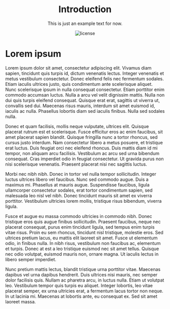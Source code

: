 <center><h1>Introduction</h1></center>
<center><p>This is just an example text for now.</p></center>

<center><img src="https://i.imgur.com/pV6Fass.png"  alt="license"/></center>

# Lorem ipsum
Lorem ipsum dolor sit amet, consectetur adipiscing elit. Vivamus diam sapien, tincidunt quis turpis id, dictum venenatis lectus. Integer venenatis et metus vestibulum consectetur. Donec eleifend felis nec fermentum sodales. Etiam iaculis ultrices justo, quis condimentum ante scelerisque aliquet. Nunc scelerisque ipsum in nulla consequat consectetur. Etiam porttitor enim commodo accumsan luctus. Nulla a arcu vel velit dignissim mattis. Nulla non dui quis turpis eleifend consequat. Quisque erat erat, sagittis ut viverra ut, convallis sed dui. Maecenas risus mauris, interdum sit amet euismod id, iaculis ac nulla. Phasellus lobortis diam sed iaculis finibus. Nulla sed sodales nulla.

Donec et quam facilisis, mollis neque vulputate, ultrices elit. Quisque placerat rutrum est et scelerisque. Fusce efficitur eros ac enim faucibus, sit amet placerat sapien blandit. Quisque fringilla nunc a tortor rhoncus, sed cursus justo interdum. Nam consectetur libero a metus posuere, et tristique erat luctus. Duis feugiat orci nec eleifend rhoncus. Duis mattis diam id mi tempor, non aliquam arcu facilisis. Vestibulum ac arcu sed urna bibendum consequat. Cras imperdiet odio in feugiat consectetur. Ut gravida purus non nisi scelerisque venenatis. Praesent placerat nisi nec sagittis luctus.

Morbi nec nibh nibh. Donec in tortor vel nulla tempor sollicitudin. Integer luctus ultrices libero vel faucibus. Nunc sed commodo augue. Duis a maximus mi. Phasellus at mauris augue. Suspendisse faucibus, ligula ullamcorper consectetur sodales, erat tortor condimentum sapien, sed malesuada leo nisl vel nibh. Donec tincidunt mauris sit amet ex viverra porttitor. Vestibulum ultricies lorem mollis, tristique risus bibendum, viverra ligula.

Fusce et augue eu massa commodo ultricies in commodo nibh. Donec tristique eros quis augue finibus sollicitudin. Praesent faucibus, neque nec placerat consequat, purus enim tincidunt ligula, sed tempus enim turpis vitae risus. Proin eu sem rhoncus, tincidunt nisl tristique, molestie eros. Sed ultrices pretium lacus, eu mattis elit laoreet sit amet. Fusce ut elementum odio, in finibus nulla. In nibh risus, vestibulum non faucibus ac, elementum et turpis. Donec at est a leo tristique euismod nec sit amet tellus. Quisque nec odio volutpat, euismod mauris non, ornare magna. Ut iaculis lectus in libero semper imperdiet.

Nunc pretium mattis lectus, blandit tristique urna porttitor vitae. Maecenas dapibus vel urna dapibus hendrerit. Duis ultrices nisi mauris, nec semper dolor facilisis quis. Nullam ac pharetra arcu, in luctus nulla. Etiam ut volutpat leo. Vestibulum tempor quis turpis eu aliquet. Integer lobortis, leo vitae placerat semper, ex urna ultricies erat, a fermentum lacus tortor non neque. In ut lacinia mi. Maecenas at lobortis ante, eu consequat ex. Sed sit amet laoreet massa.

